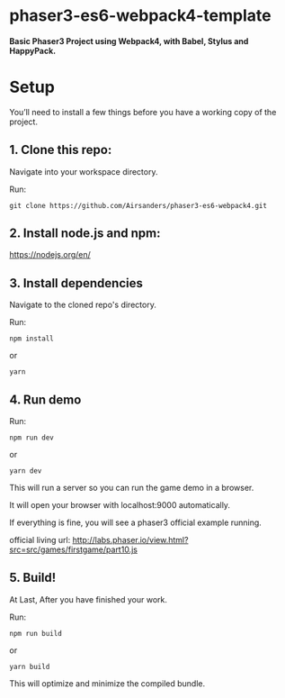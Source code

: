 # phaser3-es6-webpack4-template

#### Basic Phaser3 Project using Webpack4, with Babel, Stylus and HappyPack.



# Setup

You’ll need to install a few things before you have a working copy of the project.

## 1. Clone this repo:

Navigate into your workspace directory.

Run:

```git clone https://github.com/Airsanders/phaser3-es6-webpack4.git```



## 2. Install node.js and npm:

https://nodejs.org/en/



## 3. Install dependencies

Navigate to the cloned repo's directory.

Run:

```npm install```

or

```yarn```



## 4. Run demo

Run:

```npm run dev```

or

```yarn dev```

This will run a server so you can run the game demo in a browser.

It will open your browser with localhost:9000 automatically.

If everything is fine, you will see a phaser3 official example running.

official living url: http://labs.phaser.io/view.html?src=src/games/firstgame/part10.js



## 5. Build!

At Last, After you have finished your work.

Run:

```npm run build```

or

```yarn build```

This will optimize and minimize the compiled bundle.